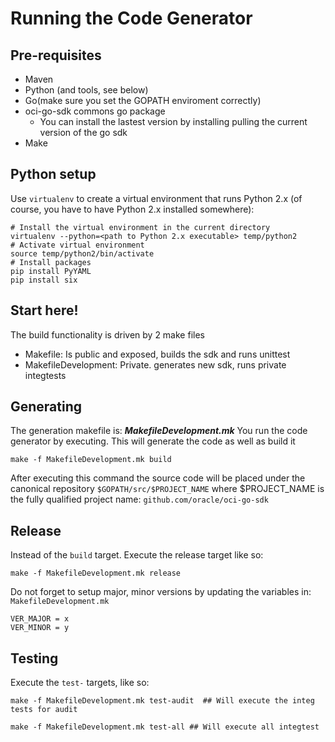 # Running the Code Generator
## Pre-requisites
- Maven
- Python (and tools, see below)
- Go(make sure you set the GOPATH enviroment correctly)
- oci-go-sdk commons go package
  - You can install the lastest version by installing pulling the current version of the go sdk
- Make

## Python setup
Use ``virtualenv`` to create a virtual environment that runs Python 2.x (of course, you have to have Python 2.x installed somewhere):

    # Install the virtual environment in the current directory
    virtualenv --python=<path to Python 2.x executable> temp/python2
    # Activate virtual environment
    source temp/python2/bin/activate
    # Install packages
    pip install PyYAML
    pip install six
    


## Start here!
The build functionality is driven by 2 make files

- Makefile: Is public and exposed, builds the sdk and runs unittest
- MakefileDevelopment: Private. generates new sdk, runs private integtests
 


## Generating
The generation makefile is: ***MakefileDevelopment.mk***
You run the code generator by executing. This will generate the code as well as build it

    make -f MakefileDevelopment.mk build
    
After executing this command the source code will be placed under the canonical repository `$GOPATH/src/$PROJECT_NAME` where $PROJECT_NAME is the fully qualified project name: `github.com/oracle/oci-go-sdk`

## Release
Instead of the `build` target. Execute the release target like so:

    make -f MakefileDevelopment.mk release

Do not forget to setup major, minor versions by updating the variables in: `MakefileDevelopment.mk`

    VER_MAJOR = x
    VER_MINOR = y
    
## Testing

Execute the `test-` targets, like so:
    
    make -f MakefileDevelopment.mk test-audit  ## Will execute the integ tests for audit
    
    make -f MakefileDevelopment.mk test-all ## Will execute all integtest
    



